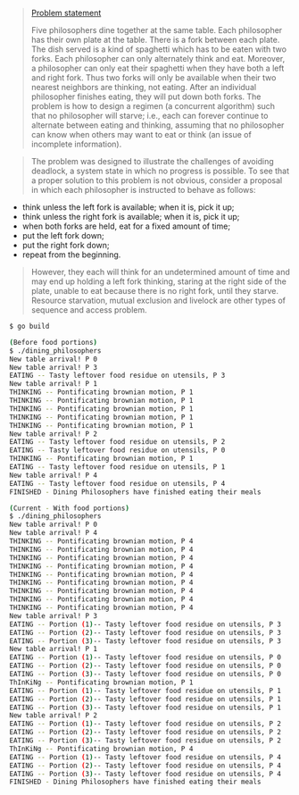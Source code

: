 > [Problem
> statement](https://en.wikipedia.org/wiki/Dining_philosophers_problem#Problem_statement) 
> 
> Five philosophers dine together at the same table. Each philosopher has their own plate at the table. There is a fork between each plate. 
> The dish served is a kind of spaghetti which has to be eaten with two forks. Each philosopher can only alternately think and eat. 
> Moreover, a philosopher can only eat their spaghetti when they have both a left and right fork. Thus two forks will only be available when 
> their two nearest neighbors are thinking, not eating. After an individual philosopher finishes eating, they will put down both forks. 
> The problem is how to design a regimen (a concurrent algorithm) such that no philosopher will starve; i.e., each can forever continue to alternate 
> between eating and thinking, assuming that no philosopher can know when others may want to eat or think (an issue of incomplete information).

> The problem was designed to illustrate the challenges of avoiding deadlock, a system state in which no progress is possible. To see that a proper solution to this 
> problem is not obvious, consider a proposal in which each philosopher is instructed to behave as follows:
>
* think unless the left fork is available; when it is, pick it up;
* think unless the right fork is available; when it is, pick it up;
* when both forks are held, eat for a fixed amount of time;
* put the left fork down;
* put the right fork down;
* repeat from the beginning.

> However, they each will think for an undetermined amount of time and may end up holding a left fork thinking, staring at the right side of the plate, 
> unable to eat because there is no right fork, until they starve. Resource starvation, mutual exclusion and livelock are other 
> types of sequence and access problem. 

```bash
$ go build
```

```bash 
(Before food portions)
$ ./dining_philosophers 
New table arrival! P 0
New table arrival! P 3
EATING -- Tasty leftover food residue on utensils, P 3
New table arrival! P 1
THINKING -- Pontificating brownian motion, P 1
THINKING -- Pontificating brownian motion, P 1
THINKING -- Pontificating brownian motion, P 1
THINKING -- Pontificating brownian motion, P 1
THINKING -- Pontificating brownian motion, P 1
New table arrival! P 2
EATING -- Tasty leftover food residue on utensils, P 2
EATING -- Tasty leftover food residue on utensils, P 0
THINKING -- Pontificating brownian motion, P 1
EATING -- Tasty leftover food residue on utensils, P 1
New table arrival! P 4
EATING -- Tasty leftover food residue on utensils, P 4
FINISHED - Dining Philosophers have finished eating their meals
```

```bash 
(Current - With food portions)
$ ./dining_philosophers 
New table arrival! P 0
New table arrival! P 4
THINKING -- Pontificating brownian motion, P 4
THINKING -- Pontificating brownian motion, P 4
THINKING -- Pontificating brownian motion, P 4
THINKING -- Pontificating brownian motion, P 4
THINKING -- Pontificating brownian motion, P 4
THINKING -- Pontificating brownian motion, P 4
THINKING -- Pontificating brownian motion, P 4
THINKING -- Pontificating brownian motion, P 4
THINKING -- Pontificating brownian motion, P 4
New table arrival! P 3
EATING -- Portion (1)-- Tasty leftover food residue on utensils, P 3
EATING -- Portion (2)-- Tasty leftover food residue on utensils, P 3
EATING -- Portion (3)-- Tasty leftover food residue on utensils, P 3
New table arrival! P 1
EATING -- Portion (1)-- Tasty leftover food residue on utensils, P 0
EATING -- Portion (2)-- Tasty leftover food residue on utensils, P 0
EATING -- Portion (3)-- Tasty leftover food residue on utensils, P 0
ThInKiNg -- Pontificating brownian motion, P 1
EATING -- Portion (1)-- Tasty leftover food residue on utensils, P 1
EATING -- Portion (2)-- Tasty leftover food residue on utensils, P 1
EATING -- Portion (3)-- Tasty leftover food residue on utensils, P 1
New table arrival! P 2
EATING -- Portion (1)-- Tasty leftover food residue on utensils, P 2
EATING -- Portion (2)-- Tasty leftover food residue on utensils, P 2
EATING -- Portion (3)-- Tasty leftover food residue on utensils, P 2
ThInKiNg -- Pontificating brownian motion, P 4
EATING -- Portion (1)-- Tasty leftover food residue on utensils, P 4
EATING -- Portion (2)-- Tasty leftover food residue on utensils, P 4
EATING -- Portion (3)-- Tasty leftover food residue on utensils, P 4
FINISHED - Dining Philosophers have finished eating their meals
```
